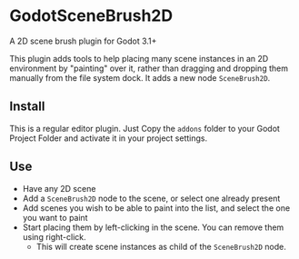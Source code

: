 # GodotSceneBrush2D
A 2D scene brush plugin for Godot 3.1+

This plugin adds tools to help placing many scene instances in an 2D environment by "painting" over it, rather than dragging and dropping them manually from the file system dock.
It adds a new node `SceneBrush2D`.

## Install

This is a regular editor plugin.
Just Copy the `addons` folder to your Godot Project Folder and activate it in your project settings.

## Use

- Have any 2D scene
- Add a `SceneBrush2D` node to the scene, or select one already present
- Add scenes you wish to be able to paint into the list, and select the one you want to paint
- Start placing them by left-clicking in the scene. You can remove them using right-click.
  - This will create scene instances as child of the `SceneBrush2D` node.
